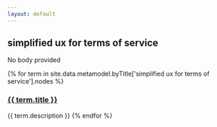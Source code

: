 ```yaml
---
layout: default
---
```

<style>
.initial-content {
  padding-left:5%;
  padding-right:25px;
}
</style>

## simplified ux for terms of service

No body provided

{% for term in site.data.metamodel.byTitle['simplified ux for terms of service'].nodes %}
### <a href='/_pages/embed?t={{ term.title }}'>{{ term.title }}</a>

{{ term.description }}
{% endfor %}
